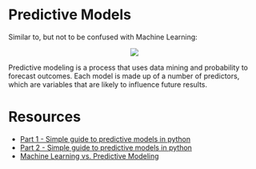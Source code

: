 # Predictive Models

Similar to, but not to be confused with Machine Learning:

<p align="center">
  <img src="https://cdn.educba.com/academy/wp-content/uploads/2018/03/Machine-Learning-vs-Predictive-Modelling.jpg"/>
</p>

Predictive modeling is a process that uses data mining and probability to forecast outcomes. Each model is made up of a number of predictors, which are variables that are likely to influence future results.

# Resources
* [Part 1 - Simple guide to predictive models in python](https://medium.com/datadriveninvestor/a-simple-guide-to-creating-predictive-models-in-python-part-1-8e3ddc3d7008)
* [Part 2 - Simple guide to predictive models in python](https://medium.com/datadriveninvestor/a-simple-guide-to-creating-predictive-models-in-python-part-2a-aa86ece98f86)
* [Machine Learning vs. Predictive Modeling](https://www.educba.com/machine-learning-vs-predictive-modelling/)

